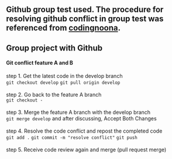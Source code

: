 Github group test used. The procedure for resolving github conflict in group test was referenced from [codingnoona](https://www.youtube.com/@user-yu8so2ck1z).
--------------------------------------------------------------------------------

## Group project with Github

#### Git conflict feature A and B
step 1. Get the latest code in the develop branch<br/>
```git checkout develop``` ```git pull origin develop```<br/><br/>
step 2. Go back to the feature A branch<br/>
```git checkout -```<br/><br/>
step 3. Merge the feature A branch with the develop branch<br/>
```git merge develop``` and after discussing, Accept Both Changes<br/><br/>
step 4. Resolve the code conflict and repost the completed code<br/>
```git add .``` ```git commit -m "resolve conflict"``` ```git push```<br/><br/>
step 5. Receive code review again and merge (pull request merge)<br/>